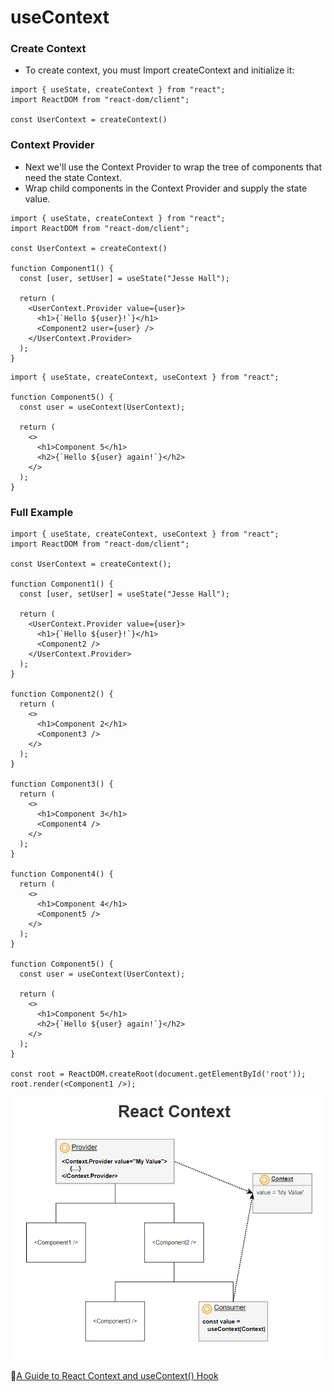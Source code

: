 # useContext

### Create Context
- To create context, you must Import createContext and initialize it:

```
import { useState, createContext } from "react";
import ReactDOM from "react-dom/client";

const UserContext = createContext()
```

### Context Provider
- Next we'll use the Context Provider to wrap the tree of components that need the state Context.
- Wrap child components in the Context Provider and supply the state value.

```
import { useState, createContext } from "react";
import ReactDOM from "react-dom/client";

const UserContext = createContext()

function Component1() {
  const [user, setUser] = useState("Jesse Hall");

  return (
    <UserContext.Provider value={user}>
      <h1>{`Hello ${user}!`}</h1>
      <Component2 user={user} />
    </UserContext.Provider>
  );
}
```

```
import { useState, createContext, useContext } from "react";

function Component5() {
  const user = useContext(UserContext);

  return (
    <>
      <h1>Component 5</h1>
      <h2>{`Hello ${user} again!`}</h2>
    </>
  );
}

```

### Full Example
```
import { useState, createContext, useContext } from "react";
import ReactDOM from "react-dom/client";

const UserContext = createContext();

function Component1() {
  const [user, setUser] = useState("Jesse Hall");

  return (
    <UserContext.Provider value={user}>
      <h1>{`Hello ${user}!`}</h1>
      <Component2 />
    </UserContext.Provider>
  );
}

function Component2() {
  return (
    <>
      <h1>Component 2</h1>
      <Component3 />
    </>
  );
}

function Component3() {
  return (
    <>
      <h1>Component 3</h1>
      <Component4 />
    </>
  );
}

function Component4() {
  return (
    <>
      <h1>Component 4</h1>
      <Component5 />
    </>
  );
}

function Component5() {
  const user = useContext(UserContext);

  return (
    <>
      <h1>Component 5</h1>
      <h2>{`Hello ${user} again!`}</h2>
    </>
  );
}

const root = ReactDOM.createRoot(document.getElementById('root'));
root.render(<Component1 />);
```

![](images/react-context.png)

🔗[A Guide to React Context and useContext() Hook](https://dmitripavlutin.com/react-context-and-usecontext/)







